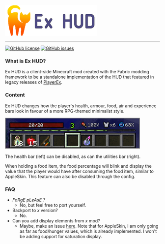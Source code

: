 <img src="img/logo.png" alt="Ex HUD" height="100" />
<hr />

[![GitHub license](https://img.shields.io/github/license/CleverNucleus/Ex-HUD?style=flat-square)](https://github.com/CleverNucleus/Ex-HUD/blob/main/LICENSE)
[![GitHub issues](https://img.shields.io/github/issues/CleverNucleus/Ex-HUD?style=flat-square)](https://github.com/CleverNucleus/Ex-HUD/issues)

### What is Ex HUD?

Ex HUD is a client-side Minecraft mod created with the Fabric modding framework to be a standalone implementation of the HUD that featured in legacy releases of [PlayerEx](https://github.com/CleverNucleus/PlayerEx).

### Content

Ex HUD changes how the player's health, armour, food, air and experience bars look in favour of a more RPG-themed minimalist style. 

<img src="img/picture.png" alt="Ex HUD" height="100" />

The health bar (left) can be disabled, as can the utilities bar (right). 

When holding a food item, the food percentage will blink and display the value that the player would have after consuming the food item, similar to AppleSkin. This feature can also be disabled through the config.

### FAQ

- *FoRgE pLeAsE ?*
  - No, but feel free to port yourself.
- Backport to *x* version?
  - No.
- Can you add display elements from *x* mod?
  - Maybe, make an issue [here](https://github.com/CleverNucleus/Ex-HUD/issues). Note that for AppleSkin, I am only going as far as food/hunger values, which is already implemented. I won't be adding support for saturation display.
